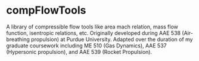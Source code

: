 # compFlowTools
A library of compressible flow tools like area mach relation, mass flow function, isentropic relations, etc.
Originally developed during AAE 538 (Air-breathing propulsion) at Purdue University. Adapted over the duration of my graduate coursework including
ME 510 (Gas Dynamics), AAE 537 (Hypersonic propulsion), and AAE 539 (Rocket Propulsion).
